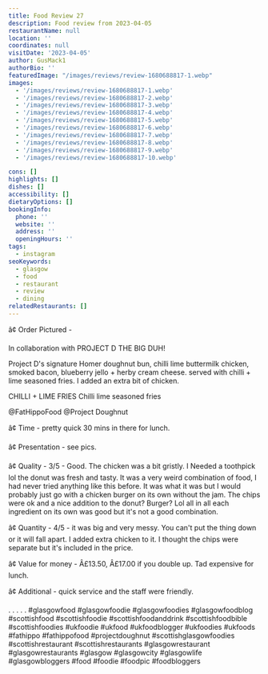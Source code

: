 ```yaml
---
title: Food Review 27
description: Food review from 2023-04-05
restaurantName: null
location: ''
coordinates: null
visitDate: '2023-04-05'
author: GusMack1
authorBio: ''
featuredImage: "/images/reviews/review-1680688817-1.webp"
images:
  - '/images/reviews/review-1680688817-1.webp'
  - '/images/reviews/review-1680688817-2.webp'
  - '/images/reviews/review-1680688817-3.webp'
  - '/images/reviews/review-1680688817-4.webp'
  - '/images/reviews/review-1680688817-5.webp'
  - '/images/reviews/review-1680688817-6.webp'
  - '/images/reviews/review-1680688817-7.webp'
  - '/images/reviews/review-1680688817-8.webp'
  - '/images/reviews/review-1680688817-9.webp'
  - '/images/reviews/review-1680688817-10.webp'

cons: []
highlights: []
dishes: []
accessibility: []
dietaryOptions: []
bookingInfo:
  phone: ''
  website: ''
  address: ''
  openingHours: ''
tags:
  - instagram
seoKeywords:
  - glasgow
  - food
  - restaurant
  - review
  - dining
relatedRestaurants: []
---
```

â¢ Order Pictured - 

In collaboration with PROJECT D THE BIG DUH!

Project D's signature Homer doughnut bun, chilli lime buttermilk chicken, smoked bacon, blueberry jello + herby cream cheese. served with chilli + lime seasoned fries. I added an extra bit of chicken.

CHILLI + LIME FRIES
Chilli lime seasoned fries

@FatHippoFood
@Project Doughnut

â¢ Time - pretty quick 30 mins in there for lunch.

â¢ Presentation - see pics.

â¢ Quality - 3/5 -  Good. The chicken was a bit gristly. I Needed a toothpick lol the donut was fresh and tasty. It was a very weird combination of food, I had never tried anything like this before. It was what it was but I would probably just go with a chicken burger on its own without the jam. The chips were ok and a nice addition to the donut? Burger? Lol all in all each ingredient on its own was good but it's not a good combination. 

â¢ Quantity - 4/5 - it was big and very messy. You can't put the thing down or it will fall apart. I added extra chicken to it. I thought the chips were separate but it's included in the price.

â¢ Value for money - Â£13.50, Â£17.00 if you double up. Tad expensive for lunch.

â¢ Additional - quick service and the staff were friendly. 

.
.
.
.
.
#glasgowfood #glasgowfoodie #glasgowfoodies #glasgowfoodblog #scottishfood #scottishfoodie #scottishfoodanddrink #scottishfoodbible #scottishfoodies #ukfoodie #ukfood #ukfoodblogger #ukfoodies #ukfoods #fathippo #fathippofood #projectdoughnut #scottishglasgowfoodies #scottishrestaurant #scottishrestaurants #glasgowrestaurant #glasgowrestaurants #glasgow #glasgowcity #glasgowlife #glasgowbloggers #food #foodie #foodpic #foodbloggers
